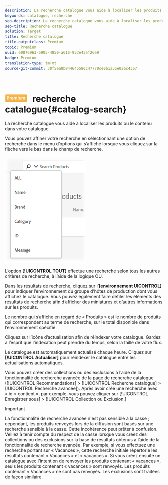 ```yaml
---
description: La recherche catalogue vous aide à localiser les produits ou le contenu dans votre catalogue.
keywords: catalogue, recherche
seo-description: La recherche catalogue vous aide à localiser les produits ou le contenu dans votre catalogue.
seo-title: Recherche catalogue
solution: Target
title: Recherche catalogue
title-outputclass: Premium
topic: Premium
uuid: e0876963-5905-4850-a615-953e435f26e9
badge: Premium
translation-type: tm+mt
source-git-commit: 30f5ea0b944645580c47770ce0b1a55e02bc4367

---
```



# ![Premium](/help/assets/premium.png) recherche catalogue{#catalog-search}

La recherche catalogue vous aide à localiser les produits ou le contenu dans votre catalogue.

Vous pouvez affiner votre recherche en sélectionnant une option de recherche dans le menu d’options qui s’affiche lorsque vous cliquez sur la flèche vers le bas dans le champ de recherche.

![](assets/searchproductsmenu.png)

L’option **[!UICONTROL TOUT]** effectue une recherche selon tous les autres critères de recherche, à l’aide de la logique OU.

Dans les résultats de recherche, cliquez sur l’**[environnement UICONTROL]** pour indiquer l’environnement du groupe d’hôtes de production dont vous affichez le catalogue. Vous pouvez également faire défiler les éléments des résultats de recherche afin d’afficher des miniatures et d’autres informations sur les produits.

Le nombre qui s’affiche en regard de « Produits » est le nombre de produits qui correspondent au terme de recherche, sur le total disponible dans l’environnement spécifié.

Cliquez sur l’icône d’actualisation afin de réindexer votre catalogue. Gardez à l’esprit que l’indexation peut prendre du temps, selon la taille de votre flux.

Le catalogue est automatiquement actualisé chaque heure. Cliquez sur **[!UICONTROL Actualiser]** pour réindexer le catalogue entre les actualisations automatiques.

Vous pouvez créer des collections ou des exclusions à l’aide de la fonctionnalité de recherche avancée de la page de recherche catalogue ([!UICONTROL Recommandations] &gt; [!UICONTROL Recherche catalogue] &gt; [!UICONTROL Recherche avancée]). Après avoir créé une recherche avec « id &gt; contient », par exemple, vous pouvez cliquer sur [!UICONTROL Enregistrer sous] &gt; [!UICONTROL Collection ou Exclusion.]

>[!IMPORTANT]
>
>La fonctionnalité de recherche avancée n&#39;est pas sensible à la casse ; cependant, les produits renvoyés lors de la diffusion sont basés sur une recherche sensible à la casse. Cette incohérence peut prêter à confusion. Veillez à tenir compte du respect de la casse lorsque vous créez des collections ou des exclusions sur la base de résultats obtenus à l’aide de la fonctionnalité de recherche avancée. Par exemple, si vous effectuez une recherche portant sur « Vacances », cette recherche initiale répertorie les résultats contenant « Vacances » et « vacances ». Si vous créez ensuite un catalogue avec l’intention de renvoyer les produits contenant « vacances », seuls les produits contenant « vacances » sont renvoyés. Les produits contenant « Vacances » ne sont pas renvoyés. Les exclusions sont traitées de façon similaire. 